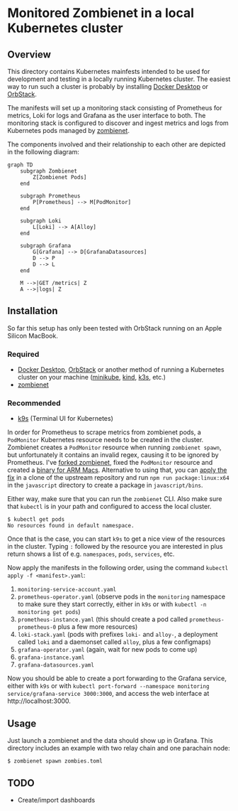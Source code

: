 # Monitored Zombienet in a local Kubernetes cluster

## Overview

This directory contains Kubernetes mainfests intended to be used for development and testing in a locally running Kubernetes
cluster. The easiest way to run such a cluster is probably by installing
[Docker Desktop](https://www.docker.com/products/docker-desktop/) or [OrbStack](https://orbstack.dev/).

The manifests will set up a monitoring stack consisting of Prometheus for metrics, Loki for logs and Grafana as the user interface
to both. The monitoring stack is configured to discover and ingest metrics and logs from Kubernetes pods managed by
[zombienet](https://github.com/paritytech/zombienet).

The components involved and their relationship to each other are depicted in the following diagram:

```mermaid
graph TD
    subgraph Zombienet
        Z[Zombienet Pods]
    end

    subgraph Prometheus
        P[Prometheus] --> M[PodMonitor]
    end

    subgraph Loki
        L[Loki] --> A[Alloy]
    end

    subgraph Grafana
        G[Grafana] --> D[GrafanaDatasources]
        D --> P
        D --> L
    end

    M -->|GET /metrics| Z
    A -->|logs| Z
```

## Installation

So far this setup has only been tested with OrbStack running on an Apple Silicon MacBook.

### Required

- [Docker Desktop](https://www.docker.com/products/docker-desktop/), [OrbStack](https://orbstack.dev/) or another method of running a Kubernetes cluster on your machine ([minikube](https://minikube.sigs.k8s.io/docs/start/), [kind](https://kind.sigs.k8s.io/), [k3s](https://k3s.io/), etc.)
- [zombienet](https://github.com/paritytech/zombienet)

### Recommended

- [k9s](https://k9scli.io/) (Terminal UI for Kubernetes)

In order for Prometheus to scrape metrics from zombienet pods, a `PodMonitor` Kubernetes resource needs to be created in the cluster.
Zombienet creates a `PodMonitor` resource when running `zombienet spawn`, but unfortunately it contains an invalid regex, causing it
to be ignored by Prometheus. I've [forked zombienet](https://github.com/haikoschol/zombienet), fixed the `PodMonitor` resource and
created a [binary for ARM Macs](https://github.com/haikoschol/zombienet/releases/download/v1.3.135/zombienet-macos-arm64). Alternative
to using that, you can [apply the fix](https://github.com/haikoschol/zombienet/commit/f7b352917a3ad76a0b05c23f8ab9524b8a9154ad) in a
clone of the upstream repository and run `npm run package:linux:x64` in the `javascript` directory to create a package in `javascript/bins`.

Either way, make sure that you can run the `zombienet` CLI. Also make sure that `kubectl` is in your path and configured to access the
local cluster.

```
$ kubectl get pods
No resources found in default namespace.
```

Once that is the case, you can start `k9s` to get a nice view of the resources in the cluster. Typing `:` followed by the resource
you are interested in plus return shows a list of e.g. `namespaces`, `pods`, `services`, etc.

Now apply the manifests in the following order, using the command `kubectl apply -f <manifest>.yaml`:

1. `monitoring-service-account.yaml`
1. `prometheus-operator.yaml` (observe pods in the `monitoring` namespace to make sure they start correctly, either in `k9s` or with `kubectl -n monitoring get pods`)
1. `prometheus-instance.yaml` (this should create a pod called `prometheus-prometheus-0` plus a few more resources)
1. `loki-stack.yaml` (pods with prefixes `loki-` and `alloy-`, a deployment called `loki` and a daemonset called `alloy`, plus a few configmaps)
1. `grafana-operator.yaml` (again, wait for new pods to come up)
1. `grafana-instance.yaml`
1. `grafana-datasources.yaml`

Now you should be able to create a port forwarding to the Grafana service, either with `k9s` or with
`kubectl port-forward --namespace monitoring service/grafana-service 3000:3000`, and access the web interface at http://localhost:3000.

## Usage

Just launch a zombienet and the data should show up in Grafana. This directory includes an example with two relay chain and one parachain node:

```
$ zombienet spawn zombies.toml
```

## TODO

- Create/import dashboards
